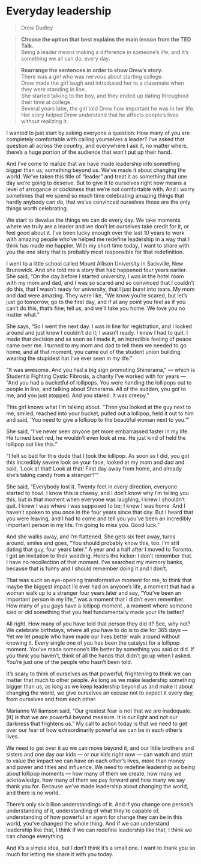 # Everyday leadership
> Drew Dudley  

> **Choose the option that best explains the main lesson from the TED Talk.**  
> Being a leader means making a difference in someone’s life, and it’s something we all can do, every day.  

> **Rearrange the sentences in order to show Drew’s story.**  
> There was a girl who was nervous about starting college.  
> Drew made the girl laugh and introduced her to a classmate when they were standing in line.  
> She started talking to the boy, and they ended up dating throughout their time at college.  
> Several years later, the girl told Drew how important he was in her life.  
> Her story helped Drew understand that he affects people’s lives without realizing it.  

I wanted to just start by asking everyone a question: How many of you are completely comfortable with calling yourselves a leader? I’ve asked that question all across the country, and everywhere I ask it, no matter where, there’s a huge portion of the audience that won’t put up their hand.

And I’ve come to realize that we have made leadership into something bigger than us; something beyond us. We’ve made it about changing the world. We’ve taken this title of “leader” and treat it as something that one day we’re going to deserve. But to give it to ourselves right now means a level of arrogance or cockiness that we’re not comfortable with. And I worry sometimes that we spend so much time celebrating amazing things that hardly anybody can do, that we’ve convinced ourselves those are the only things worth celebrating.

We start to devalue the things we can do every day. We take moments where we truly are a leader and we don’t let ourselves take credit for it, or feel good about it. I’ve been lucky enough over the last 10 years to work with amazing people who’ve helped me redefine leadership in a way that I think has made me happier. With my short time today, I want to share with you the one story that is probably most responsible for that redefinition.

I went to a little school called Mount Allison University in Sackville, New Brunswick. And she told me a story that had happened four years earlier. She said, “On the day before I started university, I was in the hotel room with my mom and dad, and I was so scared and so convinced that I couldn’t do this, that I wasn’t ready for university, that I just burst into tears. My mom and dad were amazing. They were like, “We know you’re scared, but let’s just go tomorrow, go to the first day, and if at any point you feel as if you can’t do this, that’s fine; tell us, and we’ll take you home. We love you no matter what.”

She says, “So I went the next day. I was in line for registration, and I looked around and just knew I couldn’t do it; I wasn’t ready. I knew I had to quit. I made that decision and as soon as I made it, an incredible feeling of peace came over me. I turned to my mom and dad to tell them we needed to go home, and at that moment, you came out of the student union building wearing the stupidest hat I’ve ever seen in my life.”

“It was awesome. And you had a big sign promoting Shinerama,” — which is Studentis Fighting Cystic Fibrosis, a charity I’ve worked with for years — “And you had a bucketful of lollipops. You were handing the lollipops out to people in line, and talking about Shinerama. All of the sudden, you got to me, and you just stopped. And you stared. It was creepy.”

This girl knows what I’m talking about. “Then you looked at the guy next to me, smiled, reached into your bucket, pulled out a lollipop, held it out to him and said, ‘You need to give a lollipop to the beautiful woman next to you.’”

She said, “I’ve never seen anyone get more embarrassed faster in my life. He turned beet red, he wouldn’t even look at me. He just kind of held the lollipop out like this.”

“I felt so bad for this dude that I took the lollipop. As soon as I did, you got this incredibly severe look on your face, looked at my mom and dad and said, ‘Look at that! Look at that! First day away from home, and already she’s taking candy from a stranger?’”

She said, “Everybody lost it. Twenty feet in every direction, everyone started to howl. I know this is cheesy, and I don’t know why I’m telling you this, but in that moment when everyone was laughing, I knew I shouldn’t quit. I knew I was where I was supposed to be; I knew I was home. And I haven’t spoken to you once in the four years since that day. But I heard that you were leaving, and I had to come and tell you you’ve been an incredibly important person in my life. I’m going to miss you. Good luck.”

And she walks away, and I’m flattened. She gets six feet away, turns around, smiles and goes, “You should probably know this, too: I’m still dating that guy, four years later.” A year and a half after I moved to Toronto. I got an invitation to their wedding. Here’s the kicker: I don’t remember that. I have no recollection of that moment. I’ve searched my memory banks, because that is funny and I should remember doing it and I don’t.

That was such an eye-opening transformative moment for me, to think that maybe the biggest impact I’d ever had on anyone’s life, a moment that had a woman walk up to a stranger four years later and say, “You’ve been an important person in my life,” was a moment that I didn’t even remember. How many of you guys have a lollipop moment , a moment where someone said or did something that you feel fundamentally made your life better?

All right. How many of you have told that person they did it? See, why not? We celebrate birthdays, where all you have to do is to die for 365 days — Yet we let people who have made our lives better walk around without knowing it. Every single one of you has been the catalyst for a lollipop moment. You’ve made someone’s life better by something you said or did. If you think you haven’t, think of all the hands that didn’t go up when I asked. You’re just one of the people who hasn’t been told.

It’s scary to think of ourselves as that powerful, frightening to think we can matter that much to other people. As long as we make leadership something bigger than us, as long as we keep leadership beyond us and make it about changing the world, we give ourselves an excuse not to expect it every day, from ourselves and from each other.

Marianne Williamson said, “Our greatest fear is not that we are inadequate. [It] is that we are powerful beyond measure. It is our light and not our darkness that frightens us.” My call to action today is that we need to get over our fear of how extraordinarily powerful we can be in each other’s lives.

We need to get over it so we can move beyond it, and our little brothers and sisters and one day our kids — or our kids right now — can watch and start to value the impact we can have on each other’s lives, more than money and power and titles and influence. We need to redefine leadership as being about lollipop moments — how many of them we create, how many we acknowledge, how many of them we pay forward and how many we say thank you for. Because we’ve made leadership about changing the world, and there is no world.

There’s only six billion understandings of it. And if you change one person’s understanding of it, understanding of what they’re capable of, understanding of how powerful an agent for change they can be in this world, you’ve changed the whole thing. And if we can understand leadership like that, I think if we can redefine leadership like that, I think we can change everything.

And it’s a simple idea, but I don’t think it’s a small one. I want to thank you so much for letting me share it with you today.